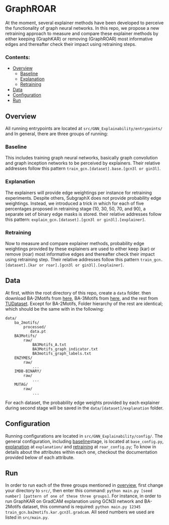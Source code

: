 # GraphROAR
At the moment, several explainer methods have been developed to perceive the functionality of graph neural networks. In this repo, we propose a new retraining approach to measure and compare these explainer methods by either keeping (GraphKAR) or removing (GraphROAR) most informative edges and thereafter check their impact using retraining steps.
### Contents:
  - [Overview](#overview)
    - [Baseline](#baseline)
    - [Explanation](#explanation)
    - [Retraining](#retraining)
  - [Data](#data)
  - [Configuration](#configuration)
  - [Run](#Run)

## Overview
All running entrypoints are located at `src/GNN_Explainability/entrypoints/` and In general, there are three groups of running:
### Baseline
This includes training graph neural networks, basically graph convolution and graph inception networks to be perceived by explainers. Their relative addresses follow this pattern `train_gcn.[dataset].base.[gcn3l or gin3l]`.
### Explanation
The explainers will provide edge weightings per instance for retraining experiments. Despite others, SubgraphX does not provide probability edge weightings. Instead, we introduced a trick in which for each of five percentages proposed in retraining stage (10, 30, 50, 70, and 90), a separate set of binary edge masks is stored. their relative addresses follow this pattern: `explain_gcn.[dataset].[gcn3l or gin3l].[explainer]`.
### Retraining
Now to measure and compare explainer methods, probability edge weightings provided by these explainers are used to either keep (kar) or remove (roar) most informative edges and thereafter check their impact using retraining step. Their relative addresses follow this pattern `train_gcn.[dataset].[kar or roar].[gcn3l or gin3l].[explainer]`.

## Data
At first, within the root directory of this repo, create a `data` folder. then download BA-2Motifs from [here](https://drive.google.com/file/d/134We2cb2PjoY1b6-k8KLmfviM0M4CEkT/view?usp=sharing), BA-3Motifs from [here](https://drive.google.com/drive/folders/1ZGrosPKm85phN54tSGl7-lmQFx-w4NTd?usp=sharing), and the rest from [TUDataset](https://drive.google.com/file/d/134We2cb2PjoY1b6-k8KLmfviM0M4CEkT/view?usp=sharing). Except for BA-2Motifs, Folder hierarchy of the rest are identical; which should be the same with in the following:
```
data/
    ba_2motifs/
        processed/
           data.pt
    BA3Motifs/
        raw/ 
            BA3Motifs_A.txt
            BA3Motifs_graph_indicator.txt
            BA3motifs_graph_labels.txt
    ENZYMES/
        raw/
            ...
    IMDB-BINARY/
        raw/
            ... 
    MUTAG/
        raw/
            ...
```
For each dataset, the probability edge weights provided by each explainer during second stage will be saved in the `data/[dataset]/explanation` folder.

## Configuration
Running configurations are located in `src/GNN_Explainability/config/`. The general configuration, including [baseline](#baseline)stage, is located at `base_config.py`, [explanation](#explanation) at `explanation/` and [retraining](#retraining) at `roar_config.py`; To know in details about the attributes within each one, checkout the documentation provided below of each attribute. 

## Run
In order to run each of the three groups mentioned in [overview](#overview), first change your directory to `src/`, then enter this command: `python main.py [seed number] [pattern of one of these three groups]`. For instance, in order to run GraphKAR on GradCAM explanation using GCN3l network and BA-2Motifs dataset, this command is required: `python main.py 12345 train_gcn.ba2motifs.kar.gcn3l.gradcam`. All seed numbers we used are listed in `src/main.py`.  